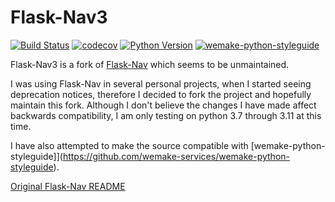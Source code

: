# Flask-Nav3

[![Build Status](https://github.com/wtfo-guru/Flask-Nav3/workflows/Flask-Nav3/badge.svg?branch=main&event=push)](https://github.com/wtfo-guru/Flask-Nav3/actions?query=workflow%3AFlask-Nav3)
[![codecov](https://codecov.io/gh/wtfo-guru/Flask-Nav3/branch/main/graph/badge.svg)](https://codecov.io/gh/wtfo-guru/Flask-Nav3)
[![Python Version](https://img.shields.io/pypi/pyversions/Flask-Nav3.svg)](https://pypi.org/project/Flask-Nav3/)
[![wemake-python-styleguide](https://img.shields.io/badge/style-wemake-000000.svg)](https://github.com/wemake-services/wemake-python-styleguide)

Flask-Nav3 is a fork of [Flask-Nav](https://github.com/mbr/flask-nav) which seems to be unmaintained.

I was using Flask-Nav in several personal projects, when I started seeing deprecation notices, therefore I decided to fork the project and hopefully maintain this fork. Although I don't believe the changes I have made affect backwards compatibility, I am only testing on python 3.7 through 3.11 at this time.

I have also attempted to make the source compatible with [wemake-python-styleguide]](https://github.com/wemake-services/wemake-python-styleguide).

[Original Flask-Nav README](https://github.com/wtfo-guru/Flask-Nav3/README-Flask-Nav.rst)
